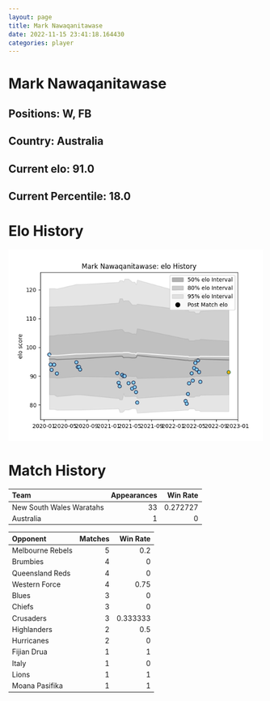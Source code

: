 ```yaml
---  
layout: page  
title: Mark Nawaqanitawase  
date: 2022-11-15 23:41:18.164430  
categories: player  
---
```

# Mark Nawaqanitawase

## Positions: W, FB

## Country: Australia

## Current elo: 91.0

## Current Percentile: 18.0

# Elo History


![elo history](history_MarkNawaqanitawase.png)
# Match History


| Team                     |   Appearances |   Win Rate |
|:-------------------------|--------------:|-----------:|
| New South Wales Waratahs |            33 |   0.272727 |
| Australia                |             1 |   0        |

| Opponent         |   Matches |   Win Rate |
|:-----------------|----------:|-----------:|
| Melbourne Rebels |         5 |   0.2      |
| Brumbies         |         4 |   0        |
| Queensland Reds  |         4 |   0        |
| Western Force    |         4 |   0.75     |
| Blues            |         3 |   0        |
| Chiefs           |         3 |   0        |
| Crusaders        |         3 |   0.333333 |
| Highlanders      |         2 |   0.5      |
| Hurricanes       |         2 |   0        |
| Fijian Drua      |         1 |   1        |
| Italy            |         1 |   0        |
| Lions            |         1 |   1        |
| Moana Pasifika   |         1 |   1        |